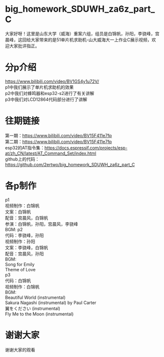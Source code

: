 # big_homework_SDUWH_za6z_part_C
大家好呀！这里是山东大学（威海）重案六组，组员是白锦帆，孙阳，李骁峰，宫晨峰，这回给大家带来的是51单片机求助机-山大威海大一上作业C展示视频，欢迎大家批评指正。
# 分p介绍
https://www.bilibili.com/video/BV1GS4y1u72V/<br>
p1中我们展示了单片机求助机的效果<br>
p2中我们对蜂鸣器和esp32-s2进行了有关讲解<br>
p3中我们对LCD12864代码部分进行了讲解<br>
# 往期链接
第一期：https://www.bilibili.com/video/BV15F411e7fp<br>
第二期：https://www.bilibili.com/video/BV15F411e7fp<br>
esp32的AT指令集：https://docs.espressif.com/projects/esp-at/zh_CN/latest/AT_Command_Set/index.html<br>
github上的代码：https://github.com/2ertwo/big_homework_SDUWH_za6z_part_C<br>
# 各p制作
p1<br>
视频制作：白锦帆<br>
文案：白锦帆<br>
配音：宫晨风，白锦帆<br>
参演：白锦帆，孙阳，宫晨风，李骁峰<br>
BGM: 
p2<br>
代码：李骁峰，孙阳<br>
视频制作：孙阳<br>
文案：李骁峰，白锦帆<br>
配音：宫晨风，孙阳<br>
BGM: <br>
Song for Emily<br>
Theme of Love<br>
p3<br>
代码：白锦帆<br>
视频制作：白锦帆<br>
BGM: <br>
Beautiful World (instrumental)<br>
Sakura Nagashi (instrumental) by Paul Carter<br>
翼をください (instrumental)<br>
Fly Me to the Moon (instrumental)<br>
# 谢谢大家
谢谢大家的观看<br>
